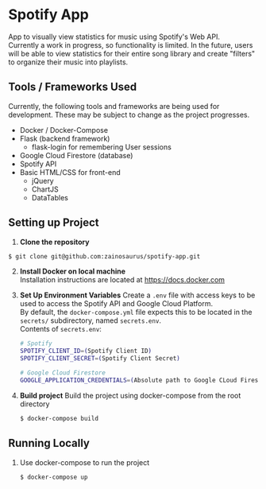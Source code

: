 # Spotify App

App to visually view statistics for music using Spotify's Web API.  
Currently a work in progress, so functionality is limited. In the future, users will be able to view statistics for their entire song library and create "filters" to organize their music into playlists.

## Tools / Frameworks Used
Currently, the following tools and frameworks are being used for development. These may be subject to change as the project progresses.
- Docker / Docker-Compose
- Flask (backend framework)
    - flask-login for remembering User sessions
- Google Cloud Firestore (database)
- Spotify API
- Basic HTML/CSS for front-end
    - jQuery
    - ChartJS
    - DataTables

## Setting up Project
1.  **Clone the repository**
```bash
$ git clone git@github.com:zainosaurus/spotify-app.git
```

2.  **Install Docker on local machine**  
    Installation instructions are located at https://docs.docker.com

4. **Set Up Environment Variables**
    Create a `.env` file with access keys to be used to access the Spotify API and Google Cloud Platform.  
    By default, the `docker-compose.yml` file expects this to be located in the `secrets/` subdirectory, named `secrets.env`.  
    Contents of `secrets.env`:
    ```bash
    # Spotify
    SPOTIFY_CLIENT_ID=(Spotify Client ID)
    SPOTIFY_CLIENT_SECRET=(Spotify Client Secret)

    # Google Cloud Firestore
    GOOGLE_APPLICATION_CREDENTIALS=(Absolute path to Google CLoud Firestore secret key json file)
    ```

3.  **Build project**
    Build the project using docker-compose from the root directory
    ```bash
    $ docker-compose build
    ```

## Running Locally
1.  Use docker-compose to run the project
    ```bash
    $ docker-compose up
    ```